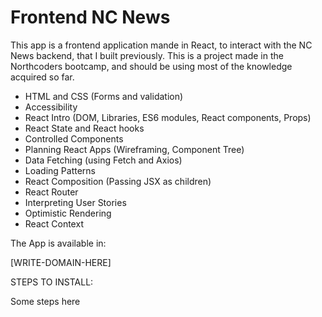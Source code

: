 # Frontend NC News

This app is a frontend application mande in React, to interact with the NC News backend, that I built previously. This is a project made in the Northcoders bootcamp, and should be using most of the knowledge acquired so far.
- HTML and CSS (Forms and validation)
- Accessibility
- React Intro (DOM, Libraries, ES6 modules, React components, Props)
- React State and React hooks
- Controlled Components
- Planning React Apps (Wireframing, Component Tree)
- Data Fetching (using Fetch and Axios)
- Loading Patterns
- React Composition (Passing JSX as children)
- React Router
- Interpreting User Stories
- Optimistic Rendering
- React Context

The App is available in:

[WRITE-DOMAIN-HERE]

STEPS TO INSTALL:

Some steps here
